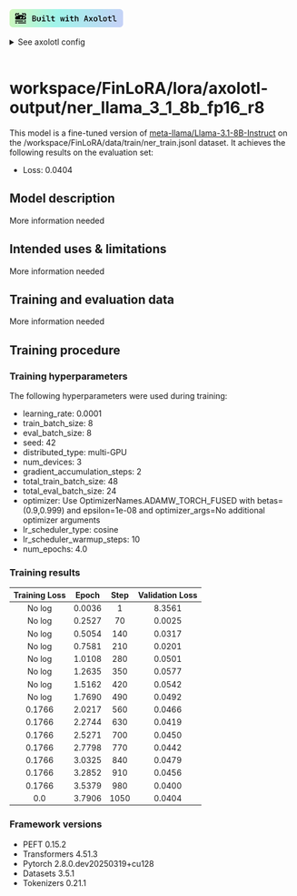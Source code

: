 
<!-- This model card has been generated automatically according to the information the Trainer had access to. You
should probably proofread and complete it, then remove this comment. -->

[<img src="https://raw.githubusercontent.com/axolotl-ai-cloud/axolotl/main/image/axolotl-badge-web.png" alt="Built with Axolotl" width="200" height="32"/>](https://github.com/axolotl-ai-cloud/axolotl)
<details><summary>See axolotl config</summary>

axolotl version: `0.9.1.post1`
```yaml
base_model: meta-llama/Llama-3.1-8B-Instruct
model_type: LlamaForCausalLM
tokenizer_type: AutoTokenizer
gradient_accumulation_steps: 2
micro_batch_size: 8
num_epochs: 4
learning_rate: 0.0001
optimizer: adamw_torch_fused
lr_scheduler: cosine
load_in_8bit: false
load_in_4bit: false
adapter: lora
lora_r: 8
lora_alpha: 16
lora_dropout: 0.05
lora_target_modules:
- q_proj
- k_proj
- v_proj
datasets:
- path: /workspace/FinLoRA/data/train/ner_train.jsonl
  type:
    field_instruction: context
    field_output: target
    format: '[INST] {instruction} [/INST]'
    no_input_format: '[INST] {instruction} [/INST]'
val_set_size: 0.02
output_dir: /workspace/FinLoRA/lora/axolotl-output/ner_llama_3_1_8b_fp16_r8
sequence_len: 4096
gradient_checkpointing: true
logging_steps: 500
warmup_steps: 10
evals_per_epoch: 4
saves_per_epoch: 1
weight_decay: 0.0
special_tokens:
  pad_token: <|end_of_text|>
deepspeed: deepspeed_configs/zero1.json
bf16: auto
tf32: false
chat_template: llama3
wandb_name: ner_llama_3_1_8b_fp16_r8

```

</details><br>

# workspace/FinLoRA/lora/axolotl-output/ner_llama_3_1_8b_fp16_r8

This model is a fine-tuned version of [meta-llama/Llama-3.1-8B-Instruct](https://huggingface.co/meta-llama/Llama-3.1-8B-Instruct) on the /workspace/FinLoRA/data/train/ner_train.jsonl dataset.
It achieves the following results on the evaluation set:
- Loss: 0.0404

## Model description

More information needed

## Intended uses & limitations

More information needed

## Training and evaluation data

More information needed

## Training procedure

### Training hyperparameters

The following hyperparameters were used during training:
- learning_rate: 0.0001
- train_batch_size: 8
- eval_batch_size: 8
- seed: 42
- distributed_type: multi-GPU
- num_devices: 3
- gradient_accumulation_steps: 2
- total_train_batch_size: 48
- total_eval_batch_size: 24
- optimizer: Use OptimizerNames.ADAMW_TORCH_FUSED with betas=(0.9,0.999) and epsilon=1e-08 and optimizer_args=No additional optimizer arguments
- lr_scheduler_type: cosine
- lr_scheduler_warmup_steps: 10
- num_epochs: 4.0

### Training results

| Training Loss | Epoch  | Step | Validation Loss |
|:-------------:|:------:|:----:|:---------------:|
| No log        | 0.0036 | 1    | 8.3561          |
| No log        | 0.2527 | 70   | 0.0025          |
| No log        | 0.5054 | 140  | 0.0317          |
| No log        | 0.7581 | 210  | 0.0201          |
| No log        | 1.0108 | 280  | 0.0501          |
| No log        | 1.2635 | 350  | 0.0577          |
| No log        | 1.5162 | 420  | 0.0542          |
| No log        | 1.7690 | 490  | 0.0492          |
| 0.1766        | 2.0217 | 560  | 0.0466          |
| 0.1766        | 2.2744 | 630  | 0.0419          |
| 0.1766        | 2.5271 | 700  | 0.0450          |
| 0.1766        | 2.7798 | 770  | 0.0442          |
| 0.1766        | 3.0325 | 840  | 0.0479          |
| 0.1766        | 3.2852 | 910  | 0.0456          |
| 0.1766        | 3.5379 | 980  | 0.0400          |
| 0.0           | 3.7906 | 1050 | 0.0404          |


### Framework versions

- PEFT 0.15.2
- Transformers 4.51.3
- Pytorch 2.8.0.dev20250319+cu128
- Datasets 3.5.1
- Tokenizers 0.21.1